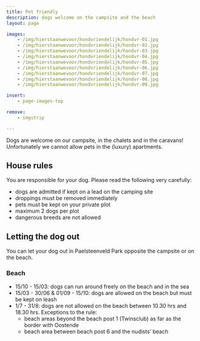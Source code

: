 ```yaml
---
title: Pet friendly
description: dogs welcome on the campsite and the beach
layout: page

images:
    - /img/hierstaanwevoor/hondvriendelijk/hondvr-01.jpg
    - /img/hierstaanwevoor/hondvriendelijk/hondvr-02.jpg
    - /img/hierstaanwevoor/hondvriendelijk/hondvr-03.jpg
    - /img/hierstaanwevoor/hondvriendelijk/hondvr-04.jpg
    - /img/hierstaanwevoor/hondvriendelijk/hondvr-05.jpg
    - /img/hierstaanwevoor/hondvriendelijk/hondvr-06.jpg
    - /img/hierstaanwevoor/hondvriendelijk/hondvr-07.jpg
    - /img/hierstaanwevoor/hondvriendelijk/hondvr-08.jpg
    - /img/hierstaanwevoor/hondvriendelijk/hondvr-09.jpg

insert:
    - page-images-top

remove:
    - imgstrip

---
```


Dogs are welcome on our campsite, in the chalets and in the caravans!<br>
Unfortunately we cannot allow pets in the (luxury) apartments.<br>


## House rules

You are responsible for your dog. Please read the following very carefully:

- dogs are admitted if kept on a lead on the camping site
- droppings must be removed immediately
- pets must be kept on your private plot
- maximum 2 dogs per plot
- dangerous breeds are not allowed

## Letting the dog out

You can let your dog out in Paelsteenveld Park opposite the campsite or on the beach.

### Beach

- 15/10 - 15/03: dogs can run around freely on the beach and in the sea
- 15/03 - 30/06 & 01/09 - 15/10: dogs are allowed on the beach but must be kept on leash
- 1/7 - 31/8: dogs are not allowed on the beach between 10.30 hrs and 18.30 hrs. Exceptions to the rule:    
    - beach areas beyond the beach post 1 (Twinsclub) as far as the border with Oostende
    - beach area between beach post 6 and the nudists’ beach
